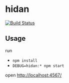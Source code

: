 # hidan

[![Build Status](https://travis-ci.org/121Room/hidan.svg?branch=master)](https://travis-ci.org/121Room/hidan)

## Usage

run

* `npm install`
* `DEBUG=hidan:* npm start`

open <http://localhost:4567/>
